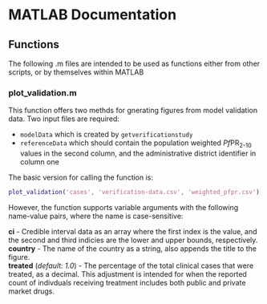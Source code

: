 # MATLAB Documentation

## Functions

The following .m files are intended to be used as functions either from other scripts, or by themselves within MATLAB

### plot_validation.m

This function offers two methds for gnerating figures from model validation data. Two input files are required:

- `modelData` which is created by `getverificationstudy`
- `referenceData` which should contain the population weighted <em>Pf</em>PR<sub>2-10</sub> values in the second column, and the administrative district identifier in column one

The basic version for calling the function is:

```Matlab
plot_validation('cases', 'verification-data.csv', 'weighted_pfpr.csv')
```

However, the function supports variable arguments with the following name-value pairs, where the name is case-sensitive:

**ci** - Credible interval data as an array where the first index is the value, and the second and third indicies are the lower and upper bounds, respectively.\
**country** - The name of the country as a string, also appends the title to the figure.\
**treated** (_default: 1.0_) - The percentage of the total clinical cases that were treated, as a decimal. This adjustment is intended for when the reported count of indivduals receiving treatment includes both public and private market drugs.
